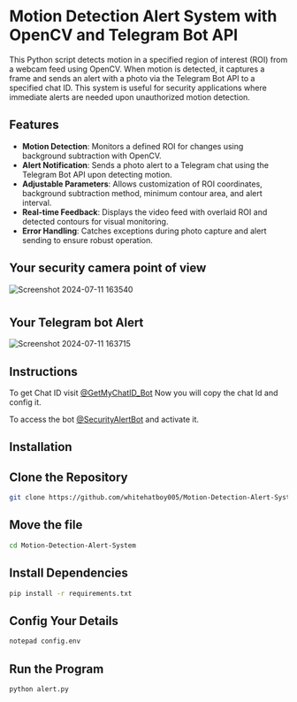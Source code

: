 # Motion Detection Alert System with OpenCV and Telegram Bot API
This Python script detects motion in a specified region of interest (ROI) from a webcam feed using OpenCV. When motion is detected, it captures a frame and sends an alert with a photo via the Telegram Bot API to a specified chat ID. This system is useful for security applications where immediate alerts are needed upon unauthorized motion detection.

## Features
- **Motion Detection**: Monitors a defined ROI for changes using background subtraction with OpenCV.
- **Alert Notification**: Sends a photo alert to a Telegram chat using the Telegram Bot API upon detecting motion.
- **Adjustable Parameters**: Allows customization of ROI coordinates, background subtraction method, minimum contour area, and alert interval.
- **Real-time Feedback**: Displays the video feed with overlaid ROI and detected contours for visual monitoring.
- **Error Handling**: Catches exceptions during photo capture and alert sending to ensure robust operation.

## Your security camera point of view

![Screenshot 2024-07-11 163540](https://github.com/whitehatboy005/Security-Alert/assets/147156726/06fda370-fdca-4472-b147-016612d8b60a)
#
## Your Telegram bot Alert

![Screenshot 2024-07-11 163715](https://github.com/whitehatboy005/Security-Alert/assets/147156726/e24a1980-2c63-4490-8ed1-e8b07936aac0)


## Instructions

To get Chat ID visit [@GetMyChatID_Bot](https://t.me/GetMyChatID_Bot) Now you will copy the chat Id and config it.

To access the bot [@SecurityAlertBot](https://t.me/ProjectResultBot) and activate it.

## Installation
## Clone the Repository
```bash
git clone https://github.com/whitehatboy005/Motion-Detection-Alert-System
```
## Move the file
```bash
cd Motion-Detection-Alert-System
```
## Install Dependencies
```bash
pip install -r requirements.txt
```
## Config Your Details
```bash
notepad config.env
```
## Run the Program
```bash
python alert.py
```

